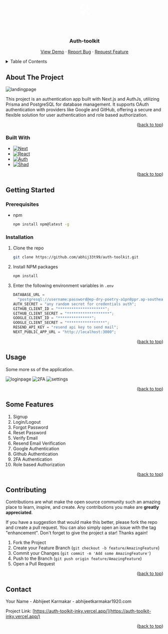 <!-- Improved compatibility of back to top link: See: https://github.com/othneildrew/Best-README-Template/pull/73 -->

<a name="readme-top"></a>

<!--
*** Thanks for checking out the Best-README-Template. If you have a suggestion
*** that would make this better, please fork the repo and create a pull request
*** or simply open an issue with the tag "enhancement".
*** Don't forget to give the project a star!
*** Thanks again! Now go create something AMAZING! :D
-->

<!-- PROJECT SHIELDS -->
<!--
*** I'm using markdown "reference style" links for readability.
*** Reference links are enclosed in brackets [ ] instead of parentheses ( ).
*** See the bottom of this document for the declaration of the reference variables
*** for contributors-url, forks-url, etc. This is an optional, concise syntax you may use.
*** https://www.markdownguide.org/basic-syntax/#reference-style-links
-->

<!-- [![Contributors][contributors-shield]][contributors-url]
[![Forks][forks-shield]][forks-url]
[![Stargazers][stars-shield]][stars-url]
[![Issues][issues-shield]][issues-url]
[![MIT License][license-shield]][license-url]
[![LinkedIn][linkedin-shield]][linkedin-url] -->

<!-- PROJECT LOGO -->
<br />
<div align="center">
    <p class="logo">🛠</p>

<h3 align="center">Auth-toolkit</h3>

  <p align="center">
    <a href="https://auth-toolkit-inky.vercel.app/">View Demo</a>
    ·
    <a href="https://github.com/abhij33t99/auth-toolkit/issues">Report Bug</a>
    ·
    <a href="https://github.com/abhij33t99/auth-toolkit/issues">Request Feature</a>
  </p>
</div>

<!-- TABLE OF CONTENTS -->
<details>
  <summary>Table of Contents</summary>
  <ol>
    <li>
      <a href="#about-the-project">About The Project</a>
      <ul>
        <li><a href="#built-with">Built With</a></li>
      </ul>
    </li>
    <li>
      <a href="#getting-started">Getting Started</a>
      <ul>
        <li><a href="#prerequisites">Prerequisites</a></li>
        <li><a href="#installation">Installation</a></li>
      </ul>
    </li>
    <li><a href="#usage">Usage</a></li>
    <li><a href="#roadmap">Roadmap</a></li>
    <li><a href="#contributing">Contributing</a></li>
    <!-- <li><a href="#license">License</a></li> -->
    <li><a href="#contact">Contact</a></li>
    <!-- <li><a href="#acknowledgments">Acknowledgments</a></li> -->
  </ol>
</details>

<!-- ABOUT THE PROJECT -->

## About The Project

<img src="https://i.imgur.com/9zDNV8U.png" alt="landingpage">
<p>This project is an authentication app built with Next.js and AuthJs, utilizing Prisma and PostgreSQL for database management. It supports OAuth authentication with providers like Google and GitHub, offering a secure and flexible solution for user authentication and role based authorization.<p/>

<p align="right">(<a href="#readme-top">back to top</a>)</p>

### Built With

- [![Next][Next.js]][Next-url]
- [![React][React.js]][React-url]
- [![Auth][Auth.js]][Auth-url]
- [![Shad][shadcn-l]][shadcn]

<p align="right">(<a href="#readme-top">back to top</a>)</p>

<!-- GETTING STARTED -->

## Getting Started

### Prerequisites

- npm
  ```sh
  npm install npm@latest -g
  ```

### Installation

1. Clone the repo
   ```sh
   git clone https://github.com/abhij33t99/auth-toolkit.git
   ```
2. Install NPM packages
   ```sh
   npm install
   ```
3. Enter the following environment variables in `.env`
   ```js
   DATABASE_URL =
     "postgresql://username:password@ep-dry-poetry-a1pn8ppr.ap-southeast-1.aws.neon.tech/dName?sslmode=require";
   AUTH_SECRET = "any random secret for credentials auth";
   GITHUB_CLIENT_ID = "*********************";
   GITHUB_CLIENT_SECRET = "*******************";
   GOOGLE_CLIENT_ID = "***************";
   GOOGLE_CLIENT_SECRET = "*****************";
   RESEND_API_KEY = "resend api key to send mail";
   NEXT_PUBLIC_APP_URL = "http://localhost:3000";
   ```

<p align="right">(<a href="#readme-top">back to top</a>)</p>

<!-- USAGE EXAMPLES -->

## Usage

Some more ss of the application.

<img src="https://i.imgur.com/hRVMfE7.png" alt="loginpage">
<img src="https://i.imgur.com/yrtW17f.png" alt="2FA">
<img src="https://i.imgur.com/MikU7Ux.png" alt="settings">

<p align="right">(<a href="#readme-top">back to top</a>)</p>

<!-- ROADMAP -->

## Some Features

1. Signup
2. Login/Logout
3. Forgot Password
4. Reset Password
5. Verify Email
6. Resend Email Verification
7. Google Authentication
8. Github Authentication
9. 2FA Authentication
10. Role based Authorization

<p align="right">(<a href="#readme-top">back to top</a>)</p>

<!-- CONTRIBUTING -->

## Contributing

Contributions are what make the open source community such an amazing place to learn, inspire, and create. Any contributions you make are **greatly appreciated**.

If you have a suggestion that would make this better, please fork the repo and create a pull request. You can also simply open an issue with the tag "enhancement".
Don't forget to give the project a star! Thanks again!

1. Fork the Project
2. Create your Feature Branch (`git checkout -b feature/AmazingFeature`)
3. Commit your Changes (`git commit -m 'Add some AmazingFeature'`)
4. Push to the Branch (`git push origin feature/AmazingFeature`)
5. Open a Pull Request

<p align="right">(<a href="#readme-top">back to top</a>)</p>

<!-- LICENSE

## License

Distributed under the MIT License. See `LICENSE.txt` for more information.

<p align="right">(<a href="#readme-top">back to top</a>)</p> -->

<!-- CONTACT -->

## Contact

Your Name - Abhijeet Karmakar - abhijeetkarmakar1920.com

Project Link: [https://auth-toolkit-inky.vercel.app/](https://auth-toolkit-inky.vercel.app/)

<p align="right">(<a href="#readme-top">back to top</a>)</p>

<!-- ACKNOWLEDGMENTS -->

<!-- ## Acknowledgments

- []()
- []()
- []()

<p align="right">(<a href="#readme-top">back to top</a>)</p> -->

<!-- MARKDOWN LINKS & IMAGES -->
<!-- https://www.markdownguide.org/basic-syntax/#reference-style-links -->

[contributors-shield]: https://img.shields.io/github/contributors/github_username/repo_name.svg?style=for-the-badge
[contributors-url]: https://github.com/abhij33t99/auth-toolkit/graphs/contributors
[forks-shield]: https://img.shields.io/github/forks/github_username/repo_name.svg?style=for-the-badge
[forks-url]: https://github.com/abhij33t99/auth-toolkit/network/members
[stars-shield]: https://img.shields.io/github/stars/github_username/repo_name.svg?style=for-the-badge
[stars-url]: https://github.com/abhij33t99/auth-toolkit/stargazers
[issues-shield]: https://img.shields.io/github/issues/github_username/repo_name.svg?style=for-the-badge
[issues-url]: https://github.com/abhij33t99/auth-toolkit/issues
[license-shield]: https://img.shields.io/github/license/github_username/repo_name.svg?style=for-the-badge
[license-url]: https://github.com/abhij33t99/auth-toolkit/blob/master/LICENSE.txt
[linkedin-shield]: https://img.shields.io/badge/-LinkedIn-black.svg?style=for-the-badge&logo=linkedin&colorB=555
[linkedin-url]: https://linkedin.com/in/linkedin_username
[product-screenshot]: images/screenshot.png
[Next.js]: https://img.shields.io/badge/next.js-000000?style=for-the-badge&logo=nextdotjs&logoColor=white
[Next-url]: https://nextjs.org/
[React.js]: https://img.shields.io/badge/React-20232A?style=for-the-badge&logo=react&logoColor=61DAFB
[React-url]: https://reactjs.org/
[Auth.js]: https://img.shields.io/badge/Auth.js-35495E?style=for-the-badge&logo=vuedotjs&logoColor=4FC08D
[Auth-url]: https://authjs.dev/
[Angular.io]: https://img.shields.io/badge/Angular-DD0031?style=for-the-badge&logo=angular&logoColor=white
[Angular-url]: https://angular.io/
[Svelte.dev]: https://img.shields.io/badge/Svelte-4A4A55?style=for-the-badge&logo=svelte&logoColor=FF3E00
[Svelte-url]: https://svelte.dev/
[Laravel.com]: https://img.shields.io/badge/Laravel-FF2D20?style=for-the-badge&logo=laravel&logoColor=white
[Laravel-url]: https://laravel.com
[Bootstrap.com]: https://img.shields.io/badge/Bootstrap-563D7C?style=for-the-badge&logo=bootstrap&logoColor=white
[Bootstrap-url]: https://getbootstrap.com
[JQuery.com]: https://img.shields.io/badge/jQuery-0769AD?style=for-the-badge&logo=jquery&logoColor=white
[JQuery-url]: https://jquery.com
[shadcn]: https://ui.shadcn.com/
[shadcn-l]: https://img.shields.io/badge/shadcn/ui-black

<!-- --------------- STYLES --------------------- -->
<style>

.logo{
    font-size: 45px;
    color: white;
}
</style>
